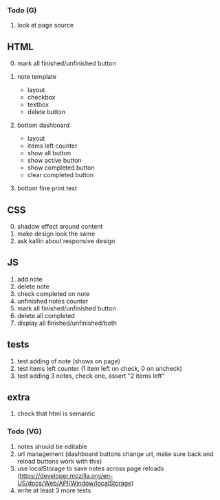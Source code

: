 ### Todo (G)

1. look at page source


## HTML

0. mark all finished/unfinished button

1. note template
    * layout
    * checkbox
    * textbox
    * delete button

2. bottom dashboard
    * layout
    * items left counter
    * show all button
    * show active button
    * show completed button
    * clear completed button

3. bottom fine print text


## CSS

0. shadow effect around content
1. make design look the same
1. ask kallin about responsive design


## JS

1. add note
2. delete note
3. check completed on note
4. unfinished notes counter
5. mark all finished/unfinished button
6. delete all completed
7. display all finished/unfinished/both


## tests
1. test adding of note (shows on page)
2. test items left counter (1 item left on check, 0 on uncheck)
3. test adding 3 notes, check one, assert "2 items left"

## extra

1. check that html is semantic


### Todo (VG)

1. notes should be editable
2. url management (dashboard buttons change url, make sure back and reload buttons work with this)
3. use localStorage to save notes across page reloads (https://developer.mozilla.org/en-US/docs/Web/API/Window/localStorage)
4. write at least 3 more tests